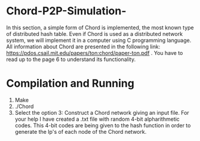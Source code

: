 # Chord-P2P-Simulation-
In this section, a simple form of Chord is implemented, the most known type of distributed hash table. Even if Chord is used as a distributed network system, we will implement it in a computer using C programming language. All information about Chord are presented in the following link: https://pdos.csail.mit.edu/papers/ton:chord/paper-ton.pdf . You have to read up to the page 6 to understand its functionality.  

# Compilation and Running
1) Make
2) ./Chord
3) Select the option 3: Construct a Chord network giving an input file. 
For your help Ι have created a .txt file with random 4-bit alpharithmetic codes.
This 4-bit codes are being given to the hash function in order to generate the Ip's of each node of the Chord network.
     

